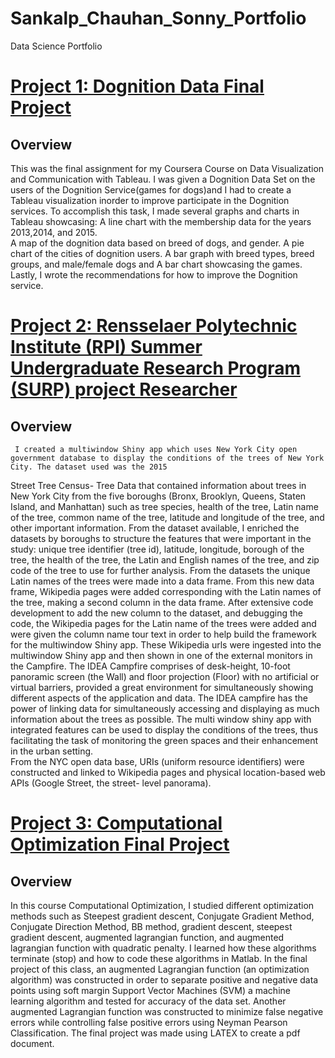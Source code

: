 # Sankalp_Chauhan_Sonny_Portfolio
Data Science Portfolio

# [Project 1: Dognition Data Final Project](https://public.tableau.com/profile/sankalp.chauhan5511#!/vizhome/CourseraTableauFinalDognitionAnalysis/Story1)
## Overview
 This was the final assignment for my Coursera Course on Data Visualization and Communication with Tableau.
I was given a Dognition Data Set on the users of the Dognition Service(games for dogs)and I had to create a Tableau visualization inorder to improve participate in the Dognition 
services. 
To accomplish this task, I made several graphs and charts in Tableau showcasing:
A line chart with the  membership data for the years 2013,2014, and 2015.  
A map of the dognition data based on breed of dogs, and gender.
A pie chart of the cities of dognition users.
A bar graph with breed types, breed groups, and male/female dogs and 
A bar chart showcasing the games. 
Lastly, I wrote the recommendations for how to improve the Dognition service.

# [Project 2: Rensselaer Polytechnic Institute (RPI) Summer Undergraduate Research Program (SURP) project Researcher](https://github.com/Sankalp1233/Rensselaer-Polytechnic-Institute-RPI-Summer-Undergraduate-Research-Program-SURP-Project)
## Overview
     I created a multiwindow Shiny app which uses New York City open government database to display the conditions of the trees of New York City. The dataset used was the 2015 
Street Tree Census- Tree Data that contained information about trees in New York City from the five boroughs (Bronx, Brooklyn, Queens, Staten Island, and Manhattan) such as tree 
species, health of the tree, Latin name of the tree, common name of the tree, latitude and longitude of the tree, and other important information.  From the dataset available, I 
enriched the datasets by boroughs to structure the features that were important in the study: unique tree identifier (tree id), latitude, longitude, borough of the tree, the 
health of the tree, the Latin and English names of the tree, and zip code of the tree to use for further analysis. 
      From the datasets the unique Latin names of the trees were made into a data frame. From this new data frame, Wikipedia pages were added corresponding with the Latin names 
of the tree, making a second column in the data frame. After extensive code development to add the new column to the dataset, and debugging the code, the Wikipedia pages for the 
Latin name of the trees were added and were given the column name tour text in order to help build the framework for the multiwindow Shiny app. These Wikipedia urls were 
ingested into the multiwindow Shiny app and then shown in one of the external monitors in the Campfire. The IDEA Campfire comprises of desk-height, 10-foot panoramic screen (the 
Wall) and floor projection (Floor) with no artificial or virtual barriers, provided a great environment for simultaneously showing different aspects of the application and data. 
The IDEA campfire has the power of linking data for simultaneously accessing and displaying as much information about the trees as possible. The multi window shiny app with 
integrated features can be used to display the conditions of the trees, thus facilitating the task of monitoring the green spaces and their enhancement in the urban setting.  
From the NYC open data base, URIs (uniform resource identifiers) were constructed and linked to Wikipedia pages and physical location-based web APIs (Google Street, the street-
level panorama).


# [Project 3: Computational Optimization Final Project](https://github.com/Sankalp1233/Computational-Optimization-Final-Project)
## Overview
In this course Computational Optimization, I studied different optimization methods such as Steepest gradient descent, Conjugate Gradient Method, Conjugate Direction Method, BB 
method, gradient descent, steepest gradient descent, augmented lagrangian function, and augmented lagrangian function with quadratic penalty. I learned how these algorithms 
terminate (stop) and how to code these algorithms in Matlab. In the final project of this class, an augmented Lagrangian function (an optimization algorithm) was constructed in 
order to separate positive and negative data points using soft margin Support Vector Machines (SVM) a machine learning algorithm and tested for accuracy of the data set. Another 
augmented Lagrangian function was constructed to minimize false negative errors while controlling false positive errors using Neyman Pearson Classification. The final project 
was made using LATEX to create a pdf document.
